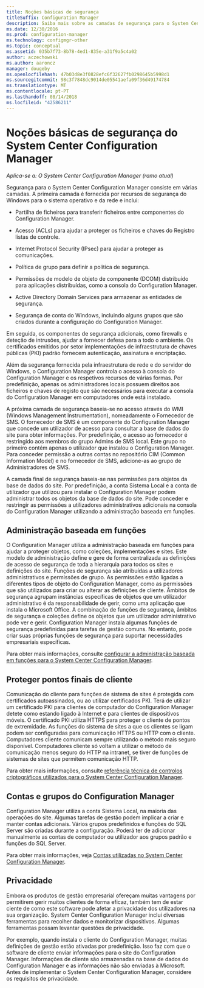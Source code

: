 ```yaml
---
title: Noções básicas de segurança
titleSuffix: Configuration Manager
description: Saiba mais sobre as camadas de segurança para o System Center Configuration Manager.
ms.date: 12/30/2016
ms.prod: configuration-manager
ms.technology: configmgr-other
ms.topic: conceptual
ms.assetid: 035b7f73-8b78-4ed1-835e-a31f9a5c4a02
author: aczechowski
ms.author: aaroncz
manager: dougeby
ms.openlocfilehash: 47b03d8e3f0828efc6f32627fb0298645b5998d1
ms.sourcegitcommit: 98c3f7848dc9014de05541aefa09f36d49174784
ms.translationtype: MT
ms.contentlocale: pt-PT
ms.lasthandoff: 08/14/2018
ms.locfileid: "42586211"
---
```

# <a name="fundamentals-of-security-for-system-center-configuration-manager"></a>Noções básicas de segurança do System Center Configuration Manager

*Aplica-se a: O System Center Configuration Manager (ramo atual)*

Segurança para o System Center Configuration Manager consiste em várias camadas. A primeira camada é fornecida por recursos de segurança do Windows para o sistema operativo e da rede e inclui:  

-   Partilha de ficheiros para transferir ficheiros entre componentes do Configuration Manager.  

-   Acesso (ACLs) para ajudar a proteger os ficheiros e chaves do Registro listas de controle.  

-   Internet Protocol Security (IPsec) para ajudar a proteger as comunicações.  

-   Política de grupo para definir a política de segurança.  

-   Permissões de modelo de objeto de componente (DCOM) distribuído para aplicações distribuídas, como a consola do Configuration Manager.  

-   Active Directory Domain Services para armazenar as entidades de segurança.  

-   Segurança de conta do Windows, incluindo alguns grupos que são criados durante a configuração do Configuration Manager.  

Em seguida, os componentes de segurança adicionais, como firewalls e deteção de intrusões, ajudar a fornecer defesa para a todo o ambiente. Os certificados emitidos por setor implementações de infraestrutura de chaves públicas (PKI) padrão fornecem autenticação, assinatura e encriptação.  

Além da segurança fornecida pela infraestrutura de rede e do servidor do Windows, o Configuration Manager controla o acesso à consola do Configuration Manager e os respetivos recursos de várias formas. Por predefinição, apenas os administradores locais possuem direitos aos ficheiros e chaves de registo que são necessários para executar a consola do Configuration Manager em computadores onde está instalado.  

A próxima camada de segurança baseia-se no acesso através do WMI (Windows Management Instrumentation), nomeadamente o Fornecedor de SMS. O fornecedor de SMS é um componente do Configuration Manager que concede um utilizador de acesso para consultar a base de dados do site para obter informações. Por predefinição, o acesso ao fornecedor é restringido aos membros do grupo Admins de SMS local. Este grupo no primeiro contém apenas o utilizador que instalou o Configuration Manager. Para conceder permissão a outras contas no repositório CIM (Common Information Model) e no fornecedor de SMS, adicione-as ao grupo de Administradores de SMS.  

A camada final de segurança baseia-se nas permissões para objetos da base de dados do site. Por predefinição, a conta Sistema Local e a conta de utilizador que utilizou para instalar o Configuration Manager podem administrar todos os objetos da base de dados do site. Pode conceder e restringir as permissões a utilizadores administrativos adicionais na consola do Configuration Manager utilizando a administração baseada em funções.  



## <a name="role-based-administration"></a>Administração baseada em funções  
 O Configuration Manager utiliza a administração baseada em funções para ajudar a proteger objetos, como coleções, implementações e sites. Este modelo de administração define e gere de forma centralizada as definições de acesso de segurança de toda a hierarquia para todos os sites e definições do site. Funções de segurança são atribuídas a utilizadores administrativos e permissões de grupo. As permissões estão ligadas a diferentes tipos de objeto do Configuration Manager, como as permissões que são utilizados para criar ou alterar as definições de cliente. Âmbitos de segurança agrupam instâncias específicas de objetos que um utilizador administrativo é da responsabilidade de gerir, como uma aplicação que instala o Microsoft Office. A combinação de funções de segurança, âmbitos de segurança e coleções define os objetos que um utilizador administrativo pode ver e gerir. Configuration Manager instala algumas funções de segurança predefinidas para tarefas de gestão comuns. No entanto, pode criar suas próprias funções de segurança para suportar necessidades empresariais específicas.  

 Para obter mais informações, consulte [configurar a administração baseada em funções para o System Center Configuration Manager](../../core/servers/deploy/configure/configure-role-based-administration.md).  

## <a name="securing-client-endpoints"></a>Proteger pontos finais de cliente  
 Comunicação do cliente para funções de sistema de sites é protegida com certificados autoassinados, ou ao utilizar certificados PKI. Terá de utilizar um certificado PKI para clientes de computador do Configuration Manager detete como estando ligado à Internet e para clientes de dispositivos móveis. O certificado PKI utiliza HTTPS para proteger o cliente de pontos de extremidade. As funções do sistema de sites a que os clientes se ligam podem ser configuradas para comunicação HTTPS ou HTTP com o cliente. Computadores cliente comunicam sempre utilizando o método mais seguro disponível. Computadores cliente só voltam a utilizar o método de comunicação menos seguro do HTTP na intranet, se tiver de funções de sistemas de sites que permitem comunicação HTTP.  

 Para obter mais informações, consulte [referência técnica de controlos criptográficos utilizados para o System Center Configuration Manager](../../protect/deploy-use/cryptographic-controls-technical-reference.md).  

## <a name="configuration-manager-accounts-and-groups"></a>Contas e grupos do Configuration Manager  
 Configuration Manager utiliza a conta Sistema Local, na maioria das operações do site. Algumas tarefas de gestão podem implicar a criar e manter contas adicionais. Vários grupos predefinidos e funções do SQL Server são criadas durante a configuração. Poderá ter de adicionar manualmente as contas de computador ou utilizador aos grupos padrão e funções do SQL Server.  

 Para obter mais informações, veja [Contas utilizadas no System Center Configuration Manager](../../core/plan-design/hierarchy/accounts.md).  

## <a name="privacy"></a>Privacidade  
 Embora os produtos de gestão empresarial ofereçam muitas vantagens por permitirem gerir muitos clientes de forma eficaz, também tem de estar ciente de como este software pode afetar a privacidade dos utilizadores na sua organização. System Center Configuration Manager inclui diversas ferramentas para recolher dados e monitorizar dispositivos. Algumas ferramentas possam levantar questões de privacidade.  

 Por exemplo, quando instala o cliente do Configuration Manager, muitas definições de gestão estão ativadas por predefinição. Isso faz com que o software de cliente enviar informações para o site do Configuration Manager. Informações de cliente são armazenadas na base de dados do Configuration Manager e as informações não são enviadas à Microsoft. Antes de implementar o System Center Configuration Manager, considere os requisitos de privacidade.  
